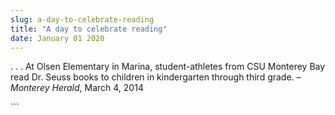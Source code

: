 ```yaml
---
slug: a-day-to-celebrate-reading
title: "A day to celebrate reading"
date: January 01 2020
---
```


 
<p>
  . . . At Olsen Elementary in Marina, student-athletes from CSU Monterey Bay
  read Dr. Seuss books to children in kindergarten through third grade. –
  <em>Monterey Herald</em>, March 4, 2014
</p>
```
